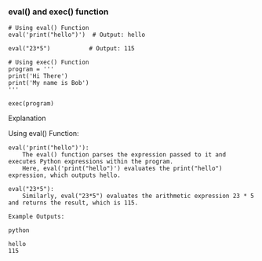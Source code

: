 ### eval() and exec() function

```
# Using eval() Function
eval('print("hello")')  # Output: hello

eval("23*5")           # Output: 115

# Using exec() Function
program = '''
print('Hi There')
print('My name is Bob')
'''

exec(program)
```

Explanation

Using eval() Function:

    eval('print("hello")'):
        The eval() function parses the expression passed to it and executes Python expressions within the program.
        Here, eval('print("hello")') evaluates the print("hello") expression, which outputs hello.

    eval("23*5"):
        Similarly, eval("23*5") evaluates the arithmetic expression 23 * 5 and returns the result, which is 115.

    Example Outputs:

    python

    hello
    115


